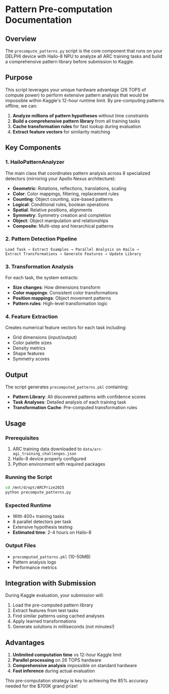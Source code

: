 # Pattern Pre-computation Documentation

## Overview
The `precompute_patterns.py` script is the core component that runs on your DELPHI device with Hailo-8 NPU to analyze all ARC training tasks and build a comprehensive pattern library before submission to Kaggle.

## Purpose
This script leverages your unique hardware advantage (26 TOPS of compute power) to perform extensive pattern analysis that would be impossible within Kaggle's 12-hour runtime limit. By pre-computing patterns offline, we can:

1. **Analyze millions of pattern hypotheses** without time constraints
2. **Build a comprehensive pattern library** from all training tasks
3. **Cache transformation rules** for fast lookup during evaluation
4. **Extract feature vectors** for similarity matching

## Key Components

### 1. HailoPatternAnalyzer
The main class that coordinates pattern analysis across 8 specialized detectors (mirroring your Apollo Nexus architecture):

- **Geometric**: Rotations, reflections, translations, scaling
- **Color**: Color mappings, filtering, replacement rules
- **Counting**: Object counting, size-based patterns
- **Logical**: Conditional rules, boolean operations
- **Spatial**: Relative positions, alignments
- **Symmetry**: Symmetry creation and completion
- **Object**: Object manipulation and relationships
- **Composite**: Multi-step and hierarchical patterns

### 2. Pattern Detection Pipeline

```
Load Task → Extract Examples → Parallel Analysis on Hailo → 
Extract Transformations → Generate Features → Update Library
```

### 3. Transformation Analysis
For each task, the system extracts:
- **Size changes**: How dimensions transform
- **Color mappings**: Consistent color transformations
- **Position mappings**: Object movement patterns
- **Pattern rules**: High-level transformation logic

### 4. Feature Extraction
Creates numerical feature vectors for each task including:
- Grid dimensions (input/output)
- Color palette sizes
- Density metrics
- Shape features
- Symmetry scores

## Output

The script generates `precomputed_patterns.pkl` containing:
- **Pattern Library**: All discovered patterns with confidence scores
- **Task Analyses**: Detailed analysis of each training task
- **Transformation Cache**: Pre-computed transformation rules

## Usage

### Prerequisites
1. ARC training data downloaded to `data/arc-agi_training_challenges.json`
2. Hailo-8 device properly configured
3. Python environment with required packages

### Running the Script
```bash
cd /mnt/d/opt/ARCPrize2025
python precompute_patterns.py
```

### Expected Runtime
- With 400+ training tasks
- 8 parallel detectors per task
- Extensive hypothesis testing
- **Estimated time**: 2-4 hours on Hailo-8

### Output Files
- `precomputed_patterns.pkl` (10-50MB)
- Pattern analysis logs
- Performance metrics

## Integration with Submission

During Kaggle evaluation, your submission will:
1. Load the pre-computed pattern library
2. Extract features from test tasks
3. Find similar patterns using cached analyses
4. Apply learned transformations
5. Generate solutions in milliseconds (not minutes!)

## Advantages

1. **Unlimited computation time** vs 12-hour Kaggle limit
2. **Parallel processing** on 26 TOPS hardware
3. **Comprehensive analysis** impossible on standard hardware
4. **Fast inference** during actual evaluation

This pre-computation strategy is key to achieving the 85% accuracy needed for the $700K grand prize!